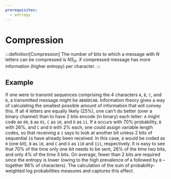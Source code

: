 ```yaml
---
prerequisites:
  - entropy
---
```


# Compression

:::definition[Compression]
The number of bits to which a message with $N$ letters can be compressed is $NS_X$. $X$ compressed message has more information (higher entropy) per character.
:::

## Example

If one were to transmit sequences comprising the 4 characters `A`, `B`, `C`, and `D`, a transmitted message might be `ABADDCAB`. Information theory gives a way of calculating the smallest possible amount of information that will convey this. If all 4 letters are equally likely (25%), one can't do better (over a binary channel) than to have 2 bits encode (in binary) each letter: `A` might code as `00`, `B` as `01`, `C` as `10`, and `D` as `11`. If `A` occurs with 70% probability, `B` with 26%, and `C` and `D` with 2% each, one could assign variable length codes, so that receiving a `1` says to look at another bit unless 2 bits of sequential `1`s have already been received. In this case, `A` would be coded as `0` (one bit), `B` as `10`, and `C` and `D` as `110` and `111`, respectively. It is easy to see that 70% of the time only one bit needs to be sent, 26% of the time two bits, and only 4% of the time 3 bits. On average, fewer than 2 bits are required since the entropy is lower (owing to the high prevalence of `A` followed by `B` – together 96% of characters). The calculation of the sum of probability-weighted log probabilities measures and captures this effect.
